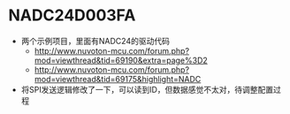 # NADC24D003FA
* 两个示例项目，里面有NADC24的驱动代码
  * http://www.nuvoton-mcu.com/forum.php?mod=viewthread&tid=69190&extra=page%3D2
  * http://www.nuvoton-mcu.com/forum.php?mod=viewthread&tid=69175&highlight=NADC
* 将SPI发送逻辑修改了一下，可以读到ID，但数据感觉不太对，待调整配置过程